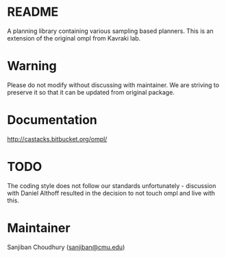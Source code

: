 # README #

A planning library containing various sampling based planners. This is an extension of the original ompl from Kavraki lab.

# Warning #
Please do not modify without discussing with maintainer. We are striving to preserve it so that it can be updated from original package.

# Documentation #

http://castacks.bitbucket.org/ompl/

# TODO #

The coding style does not follow our standards unfortunately - discussion with Daniel Althoff resulted in the decision to not touch ompl and live with this.

# Maintainer #
Sanjiban Choudhury (sanjiban@cmu.edu)